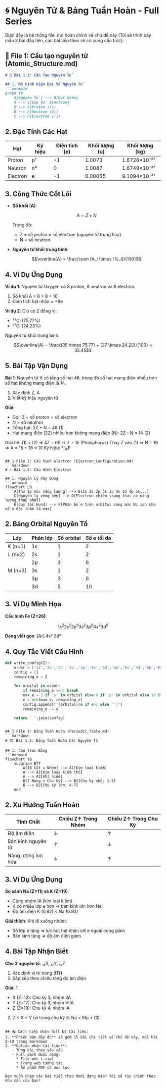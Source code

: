 # 🌀 Nguyên Tử & Bảng Tuần Hoàn - Full Series

Dưới đây là hệ thống file .md hoàn chỉnh về chủ đề này (Tôi sẽ trình bày mẫu 3 bài đầu tiên, các bài tiếp theo sẽ có cùng cấu trúc):

## 📂 File 1: Cấu tạo nguyên tử (Atomic_Structure.md)
```markdown
# 🧪 Bài 1.1: Cấu Tạo Nguyên Tử

## 1. Mô Hình Hiện Đại Về Nguyên Tử
```mermaid
graph TD
    A[Nguyên Tử] --> B[Hạt Nhân]
    A --> C[Lớp Vỏ Electron]
    B --> D[Proton (+)]
    B --> E[Neutron (0)]
    C --> F[Electron (-)]
```

## 2. Đặc Tính Các Hạt
| Hạt       | Ký hiệu | Điện tích (e) | Khối lượng (u) | Khối lượng (kg)   |
|-----------|---------|--------------|----------------|-------------------|
| Proton    | p⁺      | +1           | 1.0073         | 1.6726×10⁻²⁷      |
| Neutron   | n⁰      | 0            | 1.0087         | 1.6749×10⁻²⁷      |
| Electron  | e⁻      | -1           | 0.00055        | 9.1094×10⁻³¹      |

## 3. Công Thức Cốt Lõi
- **Số khối (A)**: 
  ```math
  A = Z + N
  ```
  Trong đó:
  - Z = số proton = số electron (nguyên tử trung hòa)
  - N = số neutron

- **Nguyên tử khối trung bình**:
  ```math
  \overline{A} = \frac{\sum (A_i \times \%_i)}{100}
  ```

## 4. Ví Dụ Ứng Dụng
**Ví dụ 1**: Nguyên tử Oxygen có 8 proton, 8 neutron và 8 electron.
1. Số khối A = 8 + 8 = 16
2. Điện tích hạt nhân = +8e

**Ví dụ 2**: Clo có 2 đồng vị: 
- ³⁵Cl (75.77%) 
- ³⁷Cl (24.23%)
  
Nguyên tử khối trung bình:
```math
\overline{A} = \frac{(35 \times 75.77) + (37 \times 24.23)}{100} ≈ 35.45
```

## 5. Bài Tập Vận Dụng
**Bài 1**: Nguyên tử X có tổng số hạt 46, trong đó số hạt mang điện nhiều hơn số hạt không mang điện là 14.
1. Xác định Z, A
2. Viết ký hiệu nguyên tử

**Giải**:
- Gọi: Z = số proton = số electron
- N = số neutron
- Tổng hạt: 2Z + N = 46 (1)
- Hạt mang điện (2Z) nhiều hơn không mang điện (N): 2Z - N = 14 (2)
  
Giải hệ:
(1) + (2) ⇒ 4Z = 60 ⇒ Z = 15 (Phosphorus)
Thay Z vào (1) ⇒ N = 16
⇒ A = 15 + 16 = 31
Ký hiệu: ³¹₁₅P
```

## 📂 File 2: Cấu hình electron (Electron_Configuration.md)
```markdown
# ⚛️ Bài 1.2: Cấu Hình Electron

## 1. Nguyên Lý Xây Dựng
```mermaid
flowchart LR
    A[Thứ tự mức năng lượng] --> B(1s 2s 2p 3s 3p 4s 3d 4p 5s...)
    C[Nguyên lý vững bền] --> D[Electron chiếm trạng thái có năng lượng thấp nhất]
    E[Quy tắc Hund] --> F[Phân bố e trên orbital cùng mức NL sao cho số e độc thân là max]
```

## 2. Bảng Orbital Nguyên Tố
| Lớp | Phân lớp | Số orbital | Số e tối đa |
|-----|----------|------------|-------------|
| K (n=1) | 1s       | 1          | 2           |
| L (n=2) | 2s       | 1          | 2           |
|       | 2p       | 3          | 6           |
| M (n=3) | 3s       | 1          | 2           |
|       | 3p       | 3          | 6           |
|       | 3d       | 5          | 10          |

## 3. Ví Dụ Minh Họa
**Cấu hình Fe (Z=26)**:
```math
1s^2 2s^2 2p^6 3s^2 3p^6 4s^2 3d^6
```
**Dạng viết gọn**: [Ar] 4s² 3d⁶

## 4. Quy Tắc Viết Cấu Hình
```python
def write_config(Z):
    order = ['1s','2s','2p','3s','3p','4s','3d','4p','5s','4d','5p','6s','4f','5d','6p','7s']
    config = []
    remaining_e = Z
    
    for orbital in order:
        if remaining_e <=0: break
        max_e = 2 if 's' in orbital else 6 if 'p' in orbital else 10 if 'd' in orbital else 14
        e = min(max_e, remaining_e)
        config.append(f"{orbital}{e if e>1 else ''}")
        remaining_e -= e
    
    return ' '.join(config)
```
```

## 📂 File 3: Bảng Tuần Hoàn (Periodic_Table.md)
```markdown
# 🏗️ Bài 1.3: Bảng Tuần Hoàn Các Nguyên Tố

## 1. Cấu Trúc Bảng
```mermaid
flowchart TB
    subgraph BTT
        A[18 Cột = Nhóm] --> A1[Kim loại kiềm]
        A --> A2[Kim loại kiềm thổ]
        A --> A3[Khí hiếm]
        B[7 Hàng = Chu kỳ] --> B1[Chu kỳ nhỏ: 1-3]
        B --> B2[Chu kỳ lớn: 4-7]
    end
```

## 2. Xu Hướng Tuần Hoàn
| Tính Chất       | Chiều Z↑ Trong Nhóm | Chiều Z↑ Trong Chu Kỳ |
|-----------------|---------------------|-----------------------|
| Độ âm điện      | ↓                   | ↑                     |
| Bán kính nguyên tử | ↑                | ↓                     |
| Năng lượng ion hóa | ↓               | ↑                     |

## 3. Ví Dụ Ứng Dụng
**So sánh Na (Z=11) và K (Z=19)**:
- Cùng nhóm IA (kim loại kiềm)
- K có nhiều lớp e hơn ⇒ bán kính lớn hơn Na
- Độ âm điện K (0.82) < Na (0.93)

**Giải thích**: Khi đi xuống nhóm:
- Số lớp e tăng ⇒ lực hút hạt nhân với e ngoài cùng giảm
- Bán kính tăng ⇒ độ âm điện giảm

## 4. Bài Tập Nhận Biết
**Cho 3 nguyên tố**: ₁₂X, ₁₇Y, ₁₉Z
1. Xác định vị trí trong BTH
2. Sắp xếp theo chiều tăng độ âm điện

**Giải**:
1. 
- X (Z=12): Chu kỳ 3, nhóm IIA
- Y (Z=17): Chu kỳ 3, nhóm VIIA
- Z (Z=19): Chu kỳ 4, nhóm IA
2. Z < X < Y (vì trong chu kỳ 3: Na < Mg < Cl)
```

## 📥 Cách tiếp nhận full bộ tài liệu:
1. **Phiên bản đầy đủ** sẽ gồm 15 bài chi tiết về chủ đề này, mỗi bài 5-10 trang markdown
2. **Option nhận tài liệu**:
   - Từng bài theo yêu cầu
   - Full pack dưới dạng:
     * File nén (.zip)
     * Trang web tương tác
     * Ấn phẩm PDF có mục lục

Bạn muốn nhận các bài tiếp theo dưới dạng nào? Tôi sẽ tùy chỉnh theo nhu cầu của bạn!

